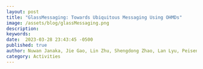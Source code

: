 ```yaml
---
layout: post
title: "GlassMessaging: Towards Ubiquitous Messaging Using OHMDs"
image: /assets/blog/glassMessaging.png
description: 
keywords: 
date:  2023-03-28 23:43:45 -0500
published: true
author: Nuwan Janaka, Jie Gao, Lin Zhu, Shengdong Zhao, Lan Lyu, Peisen Xu, Maximilian Nabokow, Silang Wang, Yanch Ong
category: Activities
---
```





